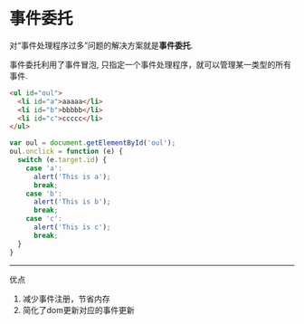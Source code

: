 # 事件委托

对“事件处理程序过多”问题的解决方案就是**事件委托**.

事件委托利用了事件冒泡, 只指定一个事件处理程序，就可以管理某一类型的所有事件.

```html
<ul id="oul">
  <li id="a">aaaaa</li>
  <li id="b">bbbbb</li>
  <li id="c">ccccc</li>
</ul>
```

``` javascript
var oul = document.getElementById('oul');
oul.onclick = function (e) {
  switch (e.target.id) {
    case 'a':
      alert('This is a');
      break;
    case 'b':
      alert('This is b');
      break;
    case 'c':
      alert('This is c');
      break;
  }
}
```

---

优点

1. 减少事件注册，节省内存
2. 简化了dom更新对应的事件更新


